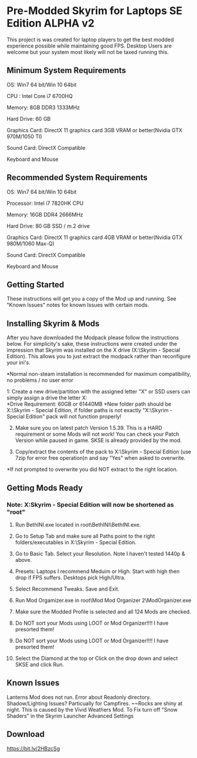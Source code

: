 # Pre-Modded Skyrim for Laptops SE Edition ALPHA v2
This project is was created for laptop players to get the best modded experience possible while maintaining good FPS. Desktop Users are welcome but your system most likely will not be taxed running this.


## Minimum System Requirements

OS: Win7 64 bit/Win 10 64bit

CPU : Intel Core i7 6700HQ

Memory: 8GB DDR3 1333MHz

Hard Drive: 60 GB

Graphics Card: DirectX 11 graphics card 3GB VRAM or better(Nvidia GTX 970M/1050 TI)

Sound Card: DirectX Compatible

Keyboard and Mouse

## Recommended System Requirements

OS: Win7 64 bit/Win 10 64bit

Processor: Intel i7 7820HK CPU

Memory: 16GB DDR4 2666MHz

Hard Drive: 80 GB SSD / m.2 drive

Graphics Card: DirectX 11 graphics card 4GB VRAM or better(Nvidia GTX 980M/1060 Max-Q)

Sound Card: DirectX Compatible

Keyboard and Mouse


## Getting Started

These instructions will get you a copy of the Mod up and running. See "Known Issues" notes for known Issues with certain mods.


## Installing Skyrim & Mods
After you have downloaded the Modpack please follow the instructions below. For simplicity's sake, these instructions were created under the impression that Skyrim was installed on the X drive (X:\Skyrim - Special Edition). This allows you to just extract the modpack rather than reconfigure your ini's.

•Normal non-steam installation is recommended for maximum compatibility, no problems / no user error

1: Create a new drive/partition with the assigned letter "X" or SSD users can simply assign a drive the letter X:\
*Drive Requirement: 60GB or 61440MB
*New folder path should be X:\Skyrim - Special Edition, if folder paths is not exactly "X:\Skyrim - Special Edition" pack will not function properly!

2. Make sure you on latest patch Version 1.5.39. This is a HARD requirement or some Mods will not work! You can check your Patch Version while paused in game. SKSE is already provided by the mod.

3. Copy/extract the contents of the pack to X:\Skyrim - Special Edition (use 7zip for error free operation)n and say "Yes" when asked to overwrite. 

*If not prompted to overwrite you did NOT extract to the right location.


## Getting Mods Ready

### Note: X:Skyrim - Special Edition will now be shortened as "root"
 
1. Run BethINI.exe located in root\BethINI\BethINI.exe.

2. Go to Setup Tab and make sure all Paths point to the right folders/executables in X:\Skyrim - Special Edition.

3. Go to Basic Tab. Select your Resolution. Note I haven't tested 1440p & above. 

4. Presets: Laptops I recommend Meduim or High. Start with high then drop if FPS suffers. Desktops pick High/Ultra.

5. Select Recommend Tweaks. Save and Exit.

6. Run Mod Orgamizer.exe in root\Mod Mod Organizer 2\ModOrganizer.exe

7. Make sure the Modded Profile is selected and all 124 Mods are checked.

8. Do NOT sort your Mods using LOOT or Mod Organizer!!!! I have presorted them!

9. Do NOT sort your Mods using LOOT or Mod Organizer!!!! I have presorted them!

10. Select the Diamond at the top or Click on the drop down and select SKSE and click Run.

## Known Issues

Lanterns Mod does not run. Error about Readonly directory.
Shadow/Lighting Issues? Particually for Campfires.
~~Rocks are shiny at night. This is caused by the Vivid Weathers Mod. To Fix turn off "Snow Shaders" in the Skyrim Launcher Advanced Settings

## Download
https://bit.ly/2HBzcSg

